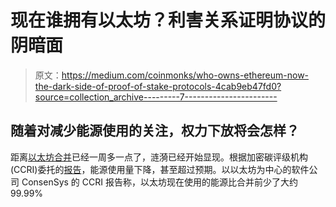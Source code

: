 # 现在谁拥有以太坊？利害关系证明协议的阴暗面

> 原文：<https://medium.com/coinmonks/who-owns-ethereum-now-the-dark-side-of-proof-of-stake-protocols-4cab9eb47fd0?source=collection_archive---------7----------------------->

## 随着对减少能源使用的关注，权力下放将会怎样？

距离[以太坊合并](https://ethereum.org/en/upgrades/merge/)已经一周多一点了，涟漪已经开始显现。根据加密碳评级机构(CCRI)委托的[报告](https://decrypt.co/109848/ethereum-energy-carbon-footprint-down-99-percent-merge)，能源使用量下降，甚至超过预期。以以太坊为中心的软件公司 ConsenSys 的 CCRI 报告称，以太坊现在使用的能源比合并前少了大约 99.99%